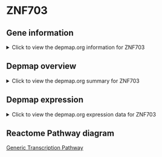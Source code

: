 <h1>ZNF703</h1>

<h2>Gene information</h2>
<details>
  <summary>Click to view the depmap.org information for ZNF703</summary>
  <iframe src="https://depmap.org/portal/gene/ZNF703?tab=about" style="border:none;width:100%;height:800px"></iframe>
</details>

<h2>Depmap overview</h2>
<details>
  <summary>Click to view the depmap.org summary for ZNF703</summary>
  <iframe src="https://depmap.org/portal/gene/ZNF703?tab=overview" style="border:none;width:100%;height:800px"></iframe>
</details>

<h2>Depmap expression</h2>
<details>
  <summary>Click to view the depmap.org expression data for ZNF703</summary>
  <iframe src="https://depmap.org/portal/gene/ZNF703?tab=characterization" style="border:none;width:100%;height:800px"></iframe>
</details>



<h2>Reactome Pathway diagram</h2>
<a href="https://reactome.org/PathwayBrowser/#/R-HSA-212436">Generic Transcription Pathway</a>



